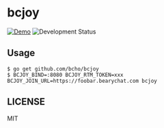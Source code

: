 # bcjoy

[![Demo](http://b4fun.hbc.rocks/badge.svg)](http://b4fun.hbc.rocks/join)
![Development Status](https://img.shields.io/badge/status-0.0.1-brightgreen.svg?style=flat-square)

## Usage

```
$ go get github.com/bcho/bcjoy
$ BCJOY_BIND=:8080 BCJOY_RTM_TOKEN=xxx BCJOY_JOIN_URL=https://foobar.bearychat.com bcjoy
```

## LICENSE

MIT
